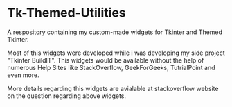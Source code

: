 # Tk-Themed-Utilities
A respository containing my custom-made widgets for Tkinter and Themed Tkinter.

Most of this widgets were developed while i was developing my side project "Tkinter BuildIT". This widgets would be available without the help of numerous Help Sites like StackOverflow, GeekForGeeks, TutrialPoint and even more.

More details regarding this widgets are avialable at stackoverflow website on the question regarding above widgets.
